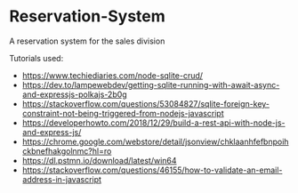 # Reservation-System

A reservation system for the sales division

Tutorials used:

- https://www.techiediaries.com/node-sqlite-crud/
- https://dev.to/lampewebdev/getting-sqlite-running-with-await-async-and-expressjs-polkajs-2b0g
- https://stackoverflow.com/questions/53084827/sqlite-foreign-key-constraint-not-being-triggered-from-nodejs-javascript
- https://developerhowto.com/2018/12/29/build-a-rest-api-with-node-js-and-express-js/
- https://chrome.google.com/webstore/detail/jsonview/chklaanhfefbnpoihckbnefhakgolnmc?hl=ro
- https://dl.pstmn.io/download/latest/win64
- https://stackoverflow.com/questions/46155/how-to-validate-an-email-address-in-javascript

